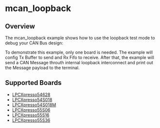# mcan_loopback

## Overview
The mcan_loopback example shows how to use the loopback test mode to debug your CAN Bus design:

To demonstrate this example, only one board is needed. The example will config Tx Buffer to send
and Rx Fifo to receive. After that, the example will send a CAN Message throuth internal loopback
interconnect and print out the Message payload to the terminal.

## Supported Boards
- [LPCXpresso54628](../../../_boards/lpcxpresso54628/driver_examples/mcan/loopback/example_board_readme.md)
- [LPCXpresso54S018](../../../_boards/lpcxpresso54s018/driver_examples/mcan/loopback/example_board_readme.md)
- [LPCXpresso54S018M](../../../_boards/lpcxpresso54s018m/driver_examples/mcan/loopback/example_board_readme.md)
- [LPCXpresso55S06](../../../_boards/lpcxpresso55s06/driver_examples/mcan/loopback/example_board_readme.md)
- [LPCXpresso55S16](../../../_boards/lpcxpresso55s16/driver_examples/mcan/loopback/example_board_readme.md)
- [LPCXpresso55S36](../../../_boards/lpcxpresso55s36/driver_examples/mcan/loopback/example_board_readme.md)

